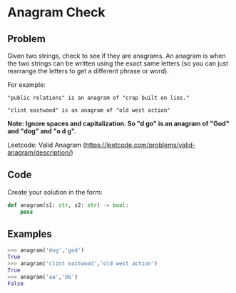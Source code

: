 # Anagram Check

## Problem

Given two strings, check to see if they are anagrams. An anagram is when the two strings can be written using the exact same letters (so you can just rearrange the letters to get a different phrase or word).

For example:

    "public relations" is an anagram of "crap built on lies."

    "clint eastwood" is an anagram of "old west action"

**Note: Ignore spaces and capitalization. So "d go" is an anagram of "God" and "dog" and "o d g".**

Leetcode: Valid Anagram (https://leetcode.com/problems/valid-anagram/description/)

## Code

Create your solution in the form:

```python
def anagram(s1: str, s2: str) -> bool:
    pass
```

## Examples

```python
>>> anagram('dog','god')
True
>>> anagram('clint eastwood','old west action')
True
>>> anagram('aa','bb')
False
```
